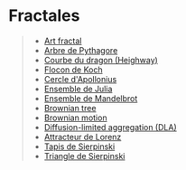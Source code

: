 # Fractales

> - [Art fractal](https://fr.wikipedia.org/wiki/Art_fractal)
> - [Arbre de Pythagore](https://fr.wikipedia.org/wiki/Arbre_de_Pythagore)
> - [Courbe du dragon (Heighway)](https://fr.wikipedia.org/wiki/Courbe_du_dragon)
> - [Flocon de Koch](https://fr.wikipedia.org/wiki/Flocon_de_Koch)
> - [Cercle d'Apollonius](https://fr.wikipedia.org/wiki/Cercle_d'Apollonius)
> - [Ensemble de Julia](https://fr.wikipedia.org/wiki/Ensemble_de_Julia)
> - [Ensemble de Mandelbrot](https://fr.wikipedia.org/wiki/Ensemble_de_Mandelbrot)
> - [Brownian tree](https://en.wikipedia.org/wiki/Brownian_tree)
> - [Brownian motion](https://en.wikipedia.org/wiki/Brownian_motion)
> - [Diffusion-limited aggregation (DLA)](https://en.wikipedia.org/wiki/Diffusion-limited_aggregation)
> - [Attracteur de Lorenz](https://fr.wikipedia.org/wiki/Attracteur_de_Lorenz)
> - [Tapis de Sierpinski](https://fr.wikipedia.org/wiki/Tapis_de_Sierpi%C5%84ski)
> - [Triangle de Sierpinski](https://fr.wikipedia.org/wiki/Triangle_de_Sierpi%C5%84ski)